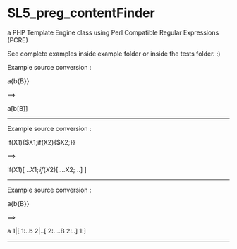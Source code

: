 SL5_preg_contentFinder
======================

a PHP Template Engine class using Perl Compatible Regular Expressions (PCRE)

See complete examples inside example folder or inside the tests folder. :)


Example source conversion :

a{b{B}}

==>

a[b[B]]

______________________

Example source conversion :

if(X1){$X1;if(X2){$X2;}}

==>

if(X1)[
..$X1;if(X2)[
....$X2;
..]
]

______________________

Example source conversion :

a{b{B}}

==>

a
1|[
1:..b
2|..[
2:....B
2:..]
1:]
______________________



